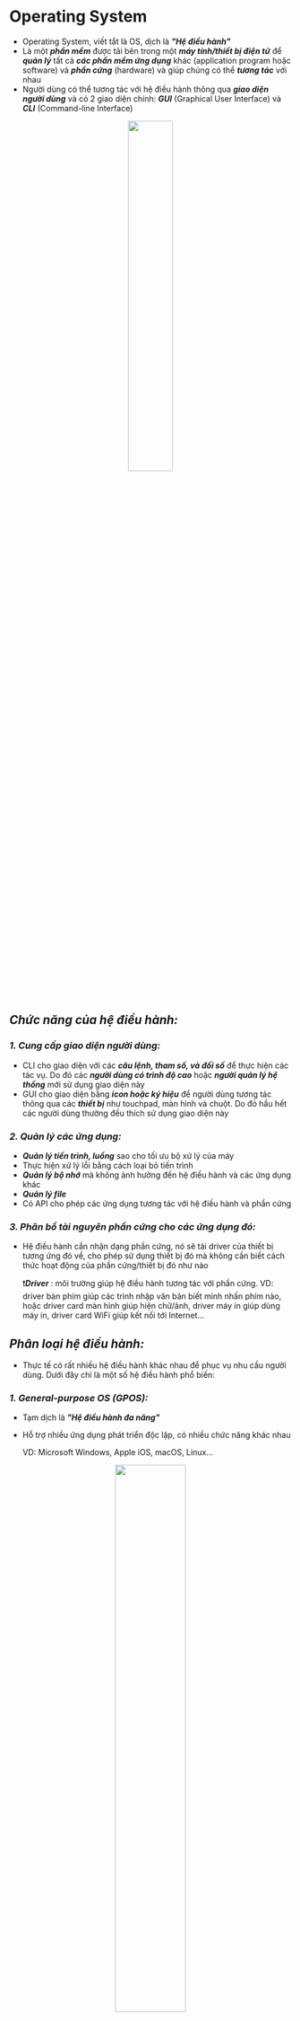# **Operating System**
- Operating System, viết tắt là OS, dịch là ***"Hệ điều hành"***
- Là một ***phần mềm*** được tải bên trong một ***máy tính/thiết bị điện tử*** để ***quản lý*** tất cả ***các phần mềm ứng dụng*** khác (application program hoặc software) và ***phần cứng*** (hardware) và giúp chúng có thể ***tương tác*** với nhau
- Người dùng có thể tương tác với hệ điều hành thông qua ***giao diện người dùng*** và có 2 giao diện chính: ***GUI*** (Graphical User Interface) và ***CLI*** (Command-line Interface)
<p align="center">
    <img style="width: 40%" src="./src/os.png">
</p>

<!-- ## *Tại sao lại cần hệ điều hành?* -->

## *Chức năng của hệ điều hành:*
### ***1. Cung cấp giao diện người dùng:***
- CLI cho giao diện với các ***câu lệnh, tham số, và đối số*** để thực hiện các tác vụ. Do đó các ***người dùng có trình độ cao*** hoặc ***người quản lý hệ thống*** mới sử dụng giao diện này
- GUI cho giao diện bằng ***icon hoặc ký hiệu*** để người dùng tương tác thông qua các ***thiết bị*** như touchpad, màn hình và chuột. Do đó hầu hết các người dùng thường đều thích sử dụng giao diện này

### ***2. Quản lý các ứng dụng:***
- ***Quản lý tiến trình, luồng*** sao cho tối ưu bộ xử lý của máy
- Thực hiện xử lý lỗi bằng cách loại bỏ tiến trình
- ***Quản lý bộ nhớ*** mà không ảnh hưởng đến hệ điều hành và các ứng dụng khác
- ***Quản lý file***
- Có API cho phép các ứng dụng tương tác với hệ điều hành và phần cứng 

### ***3. Phân bổ tài nguyên phần cứng cho các ứng dụng đó:***
- Hệ điều hành cần nhận dạng phần cứng, nó sẽ tải driver của thiết bị tương ứng đó về, cho phép sử dụng thiết bị đó mà không cần biết cách thức hoạt động của phần cứng/thiết bị đó như nào

    ❗***Driver*** : môi trường giúp hệ điều hành tương tác với phần cứng. VD: driver bàn phím giúp các trình nhập văn bản biết mình nhấn phím nào, hoặc driver card màn hình giúp hiện chữ/ảnh, driver máy in giúp dùng máy in, driver card WiFi giúp kết nối tới Internet...

## *Phân loại hệ điều hành:*
- Thực tế có rất nhiều hệ điều hành khác nhau để phục vụ nhu cầu người dùng. Dưới đây chỉ là một số hệ điều hành phổ biến:
### ***1. General-purpose OS (GPOS):***
- Tạm dịch là ***"Hệ điều hành đa năng"***
- Hỗ trợ nhiều ứng dụng phát triển độc lập, có nhiều chức năng khác nhau

    VD: Microsoft Windows, Apple iOS, macOS, Linux...
<p align="center">
    <img style="width: 50%" src="./src/gpos.png">
</p>

### ***2. Network OS (NOS):***
- Thường được dùng để hỗ trợ việc giao tiếp giữa các thiết bị trong mạng nội bộ (LAN)
- Hiện nay, hệ điều hành này không còn mấy nổi trội do hầu như các loại khác đều hỗ trợ việc xử lý giao tiếp giữa các thiết bị qua mạng
- Tuy nhiên NOS vẫn được sử dụng cho các thiết bị mạng như router, switch, firewall...

### ***3. Real-time OS (ROS):***
- Thường được sử dụng khi có ***yêu cầu nghiêm ngặt về thời gian thực*** và phải có phản ứng gần như ***ngay lập tức và chính xác***

    VD: Các hệ thống quản lý nhiên liệu, robots, hệ thống giao thông, tên lửa...

# **Virtual Machine**
- Virtual Machine, viết tắt là VM, dịch là ***"máy ảo"***
- VM thường được gọi là ***guest***, còn máy chứa nó có OS xác định từ trước thì được gọi là ***host***
- Cũng giống như các máy tính vật lý khác (physical computer), VM là một cái ***máy tính ảo*** (virtual computer) hoặc ***máy tính phần mềm*** (software-based computer) nằm trong một cái máy tính vật lý
- VM cũng có ***CPU, bộ nhớ, disk*** để lưu file, và có thể ***kết nối mạng***

## *Cách thức hoạt động:*
- ***Virtualization*** (giả hóa?) là quá trình tạo ra một phiên bản giả của một cái gì đó, như là OS, server, thiết bị lưu trữ hoặc tài nguyên mạng...
- Virtualization trong VM sử dụng ***phần mềm giả lập phần cứng*** để tạo một ra một môi trường ảo
<!-- ...máy tính dựa trên phần mềm khi CPU, bộ nhớ của nó được ***"mượn"*** từ host hoặc từ một remote server, như server trên cloud. Virtualization yêu cầu phải có ***hypervisor*** -->
- VM là một file, thường được gọi là một image
- Nó cũng có hệ điều hành, có môi trường hoạt động riêng biệt so với host, tức việc nó chạy sẽ không ảnh hưởng gì tới host cả 

## *Ứng dụng:*
- Xây và deploy ứng dụng lên cloud
- Test các phiên bản OS
- Chạy các ứng dụng mà OS của máy chủ không tương thích

## *Lợi ích của VM:*
- ***Tiết kiệm*** : thay vì mua nhiều máy tính, ta mua hẳn con xịn và tải nhiều VM
- ***Linh hoạt, nhanh chóng*** : việc chạy VM (spin up a VM) nhanh và dễ hơn nhiều khi so với việc tạo hẳn một môi trường mới
- ***Khả năng mở rộng (Scalability)***: test ứng dụng trên được nhiều VM, tăng khả năng thích ứng và hiệu năng của ứng dụng
- ***Bảo mật*** : chạy các ứng dụng ***không rõ nguồn gốc*** hay ***tính bảo mật*** của nó mà không ảnh hưởng đến host

# **Hypervisor**
- Hypervisor, còn được gọi là Virtual Machine Monitor (VMM), dịch là ***"Phần mềm giám sát máy ảo"***
- Là phần mềm giúp ***quản lý máy ảo***, cho phép máy host có thể có nhiều guest VM bằng cách phân bổ (abstract/isolate/distribute) tài nguyên của host

<!-- ## *Tại sao lại cần đến Hypervisor?* -->
<!-- - Hypervisor giúp tối ưu hóa tài nguyên của host, tạo sự linh hoạt giữa các guest vì nó có thể được di chuyển -->

## *Phân loại:*
<p align="center">
    <img style="width: 50%" src="./src/hypervisor-type.jpg">
</p>

### ***1. Type 1 - Bare-metal:***
- Đóng vai trò là một ***hệ điều hành "nhẹ ký"*** và ***chạy trực tiếp trên phần cứng*** của máy host
- Do mỗi guest có OS riêng và cũng ***không phụ thuộc vào OS*** của host nên nếu một cái die thì cũng không ảnh hưởng/lan sang các cái khác
- Là loại phổ biến nhất do tính hiệu quả (efficiency) và hiệu suất cao (best-performance) nhờ việc không có hệ điều hành nào ***cạnh tranh tài nguyên*** với nó và ***tương tác trực tiếp*** với nhân (kernel)
- Thường được sử dụng bởi các ***tổ chức IT*** hay các ***doanh nghiệp điện toán*** (computing enterprise)
    
    VD:
<p align="center">
    <img style="width: 50%" src="./src/type1-hypervisor.png">
</p>

### ***2. Type 2 - Hosted:***
- Đóng vai trò là một ***phần mềm*** như các ứng dụng khác, tức nó sẽ được tải trên host
- ***Phụ thuộc vào OS*** của host, nên nếu host bị die thì các VMs trong loại này cũng die theo
- Do phụ thuộc vào OS của host nên ***sự chậm trễ*** của các guest là không thể tránh khỏi: mọi hoạt động trên hypervisor và guest đều phải ***thông qua OS của host***
- Thường được sử dụng bởi ***người dùng phổ thông*** khi hiệu suất và vấn đề bảo mật không cần quá quan tâm

    VD:
<p align="center">
    <img style="width: 50%" src="./src/type2-hypervisor.png">
</p>

### ***Vậy khi nào chọn Type 1 và Type 2?***
- Nếu làm việc cho một ***doanh nghiệp và tổ chức lớn*** và cần deploy hàng trăm guest thì Type 1 là sự lựa chọn phù hợp
- Nếu chỉ cần deploy cho ***tổ chức nhỏ*** hoặc đơn giản muốn ***test môi trường***, Type 2 sẽ hợp lý hơn do nó ít phức tạp và giá thành cũng rẻ hơn (nếu có)

|Type 1 - Bare-metal|Type 2 - Hosted|
|-|-|
|Được cài trực tiếp trên phần cứng|Được cài như một phần mềm|
|Không phụ thuộc vào OS của host|Phụ thuộc vào OS của host|
|Hiệu quả và hiệu năng cao hơn|Hiệu quả và hiệu năng thấp hơn (một tí)|
|Phù hợp cho môi trường yêu cầu tính bảo mật cao|Phù hợp để chạy test môi trường|


## *Hypervisor và Container có giống nhau không?*

|Hypervisor|Container|
|-|-|
|Cho phép ***các OS*** được chạy 1 cách ***độc lập*** trên phần cứng|Cho phép ***ứng dụng*** chạy 1 cách ***độc lập*** trên OS|
|Có thể chạy được nhiều OS thông qua ***Type 1 hoặc Type 2***|Có thể chạy trên nhiều OS thông qua ***container engine***|
|Các guest dùng ***chung tài nguyên*** phần cứng|Nhờ có container mà mọi ứng dụng đã có ***đủ những thứ nó cần*** để chạy|

# **Docker**
## *Các khái niệm làm quen:*
### ***Container là gì?***
<p align="center">
    <img style="width: 50%" src="./src/container.png">
</p>

- Container là một môi trường ***đóng gói source code, các thư viện và các dependency*** - các đoạn code bổ sung cần thiết cho đoạn code khác, để ***thực thi/chạy một ứng dụng*** trong mọi môi trường
- Là một ***tiến trình chạy độc lập***, không ảnh hưởng đến các tiến trình khác
- Là một ***thực thể của image***, hay nói cách khác là một image đang được chạy

### ***Image là gì?***
- Image, hay container image, là nơi chứa ***hệ thống file*** cho container, tức nó chứa ***tất cả những gì mà container cần đóng gói*** để chạy chương trình: dependency, các cấu hình, source code, biến môi trường... Tức ***image tạo ra container***
- Image sử dụng ***chung nhân (kernel) với OS*** nên nó không cần có OS riêng
- Được cấu tạo từ nhiều ***layer*** và được ghép vào một parent image (base image), giúp cho việc sử dụng các thành phần và cấu hình trong các image con

    ❗Thực ra base image và parent image có sự khác nhau nhẹ, nhưng nhìn chung vẫn có thể dùng thay phiên nhau được, trừ những trường hợp đặc biệt:
    
    +) Base image: là một ***image rỗng***, dùng để tạo image từ đầu

    +) Parent image: là cái ***image được tạo từ trước***, có một vài chức năng cơ bản. Có rất nhiều parent image có sẵn trên Docker Hub hoặc các container repository khác

- Cách tạo ra image:
    * Sử dụng ***Dockerfile***: một file cấu hình cho biết image cần có những cái gì
    * Tạo từ một image có sẵn: sửa image cũ để có image mới

    ❗Image ***tĩnh, không thể thay đổi được*** nên việc thay đổi duy nhất nội dung của một image là tạo mới nó từ parent image

### ***Vậy nói chung image và container khác gì nhau?***
- Image tạo ra môi trường cho container chạy
- Container là một thực thể của môi trường đó, chạy trên container engine (Docker, CoreOS)
- Nhiều container có thể được chạy trên một image, và các container đó sẽ giống hệt nhau

## *Oce, vậy Docker là gì?*
<p align="center">
    <img style="width: 50%" src="./src/container-engine.png">
</p>

- Docker là một trong những ***container engine*** phổ biến nhất giúp ***hỗ trợ*** và ***đơn giản hóa*** việc phát triển ứng dụng
- Link cài tại [đây](https://docs.docker.com/get-docker/)
- Docker Desktop là ứng dụng cung cấp GUI cho Docker, vậy nên Docker Desktop KHÔNG phải là ***container engine***. Bản chất, Docker Desktop chính là một máy ảo (virtual machine) chạy trên Linux
<!-- Ủa nhưng mà máy ảo sao lại vẫn truy cập được vào hệ thống file trên host? -->
## *Cách sử dụng Docker:*
### ***Cách build image từ Dockerfile:***
- Sử dụng câu lệnh: `docker build -t <tên image> .`
    * Flag "-t" dùng để ***đặt tên*** cho image
    * Dấu chấm ở cuối là tìm vị trí Dockerfile, tức là ở ***dir hiện tại***

    ❗Các image không thể có cùng tên, vậy nên nếu ta build 2 image cùng tên, cái mới nhất sẽ ghi đè lên image cũ

### ***Cách chạy một container từ image đã có:***
- Sử dụng câu lệnh: `docker run -dp <port1>:<port2> <tên image>`
    * Flag "-d" dùng để chạy container trong chế độ gọi là ***"detached" - chạy ngầm***. Nếu bỏ flag này nó sẽ ***chạy trực tiếp trên terminal***
    * Flag "-p" tạo sự ***ánh xạ*** giữa ***port của host*** (cổng của lap mình/server) là port1 với ***port của container*** là port2. Nếu port của host đang được sử dụng, câu lệnh fail và trả về lỗi
    *  Ngoài ra câu lệnh còn ***trả về container ID***

    ❗Có thể truy cập vào container thông qua localhost

### ***Liệt kê các image/các container:***
- Liệt kê image: `docker images`

- Liệt kê container ***đang chạy***: `docker ps`

- Liệt kê tất cả container: `docker ps -a`

### ***Dừng/Xóa container:***
- Muốn xóa container, nó phải được dừng trước
- Dừng container: `docker stop <container ID>`
- Chạy container: `docker start <container ID>`
- Xóa container: `docker rm <container ID>`
- Buộc xóa container (dù nó đang chạy): `docker rm -f <container ID>`
    
    ❗ Muốn xóa image, các container chạy bởi nó phải được dừng trước
- Xóa image: `docker rmi <image ID>`

### ***Up image lên Docker Hub:***
- Tạo repo trong tài khoản
- Đăng nhập vào tài khoản thông qua terminal: `docker login -u <tên tài khoản>`
- Muốn logout thì: `docker logout`
- Để đổi tên tag của image: `docker tag <tên image cũ> <tên image mới>`
- Để up lên repo: `docker push <tên account>/<tên repo>:tagname`

### ***Làm việc với Volume:***
- Tạo volume: `docker volume create <tên volume>`

## *Vậy thì khi nào thì dùng Docker?*
### ***Khi dev team thay đổi thành viên liên tục***
- Nếu dever mới vào dự án, họ phải bắt đầu từ đầu môi trường dev của dự án trên local, như local server, DB...
- Tùy thuộc vào độ phức tạp của dự án mà việc set up mất hàng giờ đến hàng ngày
- Docker giúp tự động hóa việc setup này qua một câu lệnh với ít thời gian hơn rất nhiều

### ***Khi ứng dụng cần được chạy trên nhiều môi trường khác nhau***
- Riêng việc chạy trên local và server đã có thể có sự khác nhau trong ứng dụng rồi, chưa kể đến về tay của người dùng
- Docker cho phép ứng dụng chạy trong container, không phụ thuộc gì vào môi trường chứa nó

### ***Khi ứng dụng ngày càng phát triển và càng có nhiều các thành phần hơn***
- Dever add thêm thư viện, thêm tính năng, và các dependency mới vào ứng dụng mỗi ngày. Càng phức tạp thì càng khó để quản lý được các thành phần
- Nếu không có Docker, mọi sự thay đổi của app phải được thông báo cho các dever còn lại và thực hiện lưu lại sự thay đổi đó. Nếu không thì version cũ sẽ không thể hoạt động được và các dever kia cũng không hiểu tại sao
- Nhờ Docker, các thành phần mà ứng dụng cần đều nằm trong file cấu hình như Dockerfile hoặc docker-compose.yml và nếu có bất kỳ sự thay đổi nào trong sự cấu hình này, nó sẽ tự động add cho các dever khác

## *Thế thì khi nào không nên dùng Docker?*
### ***Ứng dụng là desktop app***
- Docker làm việc tốt nhất đối với các web app chạy trên server hoặc phần mềm phụ thuộc vào màn console
- Tuy nhiên nếu ứng dụng là desktop app với GUI cao, Docker không nên là một sự lựa chọn. Tức là về cơ bản thì có thể, nhưng nó không phải là môi trường phù hợp để chạy GUI app và đôi khi có thể khá khó khăn

### ***Team chỉ có 1 dever***
- Do Docker giúp tạo sự đồng bộ giữa các dever, nên nếu chỉ có 1 dev thì không cần điều đó

# **Web server**
- Web server là một server phục vụ các ứng dụng web
- Web server có thể là ***phần cứng*** hoặc ***phần mềm***, hoặc ***cả hai***:
    * *Trên phương diện phần cứng*: web server là một ***máy tính*** chứa ***chương trình*** và các ***file thành phần*** như HTML, CSS, JS, ảnh... Web server được ***kết nối với mạng***
    * *Trên phương diện phần mềm*: nó chứa các ***thành phần*** liên quan đến việc người dùng có thể ***truy cập được vào các files mà nó host***. Tối thiểu nhất, nó phải là một ***HTTP server*** - phần mềm hiểu được ***URL*** và ***HTTP***. HTTP server có thể được truy cập thông qua ***tên miền*** của website
- Trong trường hợp đơn giản nhất, trình duyệt (client) cần file gì ở trên server, nó ***gửi request*** đến file đó thông qua ***giao thức HTTP***. Khi tiếp nhận được request, HTTP server tìm nội dung tương ứng và cũng ***trả về response*** thông qua HTTP. Nếu không tìm được, nó trả về lỗi ***404 - Not Found***
<p align="center">
    <img style="width: 50%" src="./src/webserver1.png">
</p>

- Muốn deploy website lên mạng, cần phải có web ***server tĩnh*** (static) hoặc ***động*** (dynamic):
    * *Web server tĩnh*: gồm một máy tính chứa HTTP server. Nó gọi là "tĩnh" do ***server gửi đi y nguyên các file được yêu cầu*** tới trình duyệt
    * *Web server động*: gồm ***web server tĩnh*** và vài phần mềm khác, thông thường là ***application server và DB***. Nó gọi là "động" vì application server cập nhật lại các file trước khi gửi nó cho trình duyệt

        VD: để tạo ra trang web, application server cần lấy nội dung từ DB để điền vào một cái gọi là "HTML template". Có những website chứa hàng nghìn trang web, nên những trang này thường có vài HTML templates và một DB khủng chứa nội dung, thay vì có hàng nghìn file HTML tĩnh

## *Đi sâu thêm một tí nào*
### ***First of all, Shared hosting, VPS hosting, Dedicated hosting là gì?***
### **1. Shared hosting:**
<p align="center">
    <img style="width: 50%" src="./src/shared-h.png">
</p>

- Là một ***dịch vụ web hosting*** cho phép nhiều website được host trên cùng một máy chủ vật lý, và tài nguyên trên server đó sẽ được chia sẻ giữa các web
<!-- - Tưởng tượng: giống như sở hữu chung bể bơi, phòng tập gym, siêu thị trong chung cu -->
- Các website sẽ có cùng một địa chỉ IP của máy chủ vật lý
- Đối tượng: blog cá nhân, doanh nghiệp nhỏ

|Pros|Cons|
|-|-|
|Dễ dàng quản lý dịch vụ, có thể host nhiều website|Tài nguyên có giới hạn, hiệu suất thấp, băng thông chậm do phải chia sẻ chung với các website khác|
|Chi phí rẻ do phí duy trì được phân bổ cho các người dùng|Bảo mật không cao do dùng chung IP|
|Không cần kiến thức nâng cao để vận hành server|Có ít quyền quản lý, truy cập vào server|

### **2. VPS hosting:**
- VPS, hay Virtual Private Server, là một máy chủ ảo, tức nó là một máy ảo.  VPS hosting là ***dịch vụ web hosting*** cung cấp VPS trên một máy chủ vậy lý
- Do được host trên máy ảo nên các máy ảo khác trên cùng máy chủ vật lý không ảnh hưởng gì đến nhau được chia tài nguyên riêng

|Pros|Cons|
|-|-|
|Băng thông không bị ảnh hưởng bởi các máy ảo khác|Chi phí nhỉnh hơn Shared hosting|
|Được toàn quyền kiểm soát máy ảo|Yêu cầu kiến thức chuyên sâu hơn|

### **3. Dedicated hosting:** 
- Dedicated dịch là "dành riêng", dedicated hosting tạm dịch là "việc lưu trữ riêng biệt" là dịch vụ cung cấp dedicated server (máy chủ riêng biệt) chạy trên nền tảng một hoặc nhiều máy chủ vật lý
- Các dedicated server được đặt tại trung tâm dữ liệu (data center) và được đảm bảo các máy chủ hoạt động liên tục và bảo mật cao
- Như tên gọi của nó, người dùng có toàn quyền sử dụng lượng tài nguyên lớn với hiệu năng cao, và bạn chỉ việc sử dụng còn duy trì các server này đã được bên thứ ba lo

<!-- ### ***Việc lưu trữ (host) các files:***
- Web server đương nhiên là phải lưu trữ files như HTML, CSS, JS và nhiều file khác. Dĩ nhiên là vẫn có thể host đống file đó trên máy tính của mình, nhưng sẽ thuận tiện hơn rất nhiều nếu sử dụng các dịch vụ web hosting
- Do hầu như các web hosting nào cũng cung cấp các dịch vụ như tính có sẵn (availability - server luôn chạy), hầu như cố định IP, và phí duy trì bảo trì cũng do bên cung cấp phụ trách, việc tìm nơi cung cấp web hosting đúng là sự khởi đầu cho việc xây dựng website
- Sau khi đã chọn được dịch vụ web hosting phù hợp, việc của mình chỉ là upload file lên web server mà nó cung cấp thôi

### ***Giao tiếp với client qua HTTP:***


### ***Content tĩnh và động là sao?*** -->

- Một số web server phổ biến: Apache, Nginx, Internet Information Services (IIS), Apache Tomcat...
<p align="center">
    <img style="width: 50%" src="./src/webserver.png">
</p>

# **Proxy**
- Proxy server, hoặc proxy, là một cái máy tính hoặc một phần mềm hệ thống đóng vai trò như ***vật trung gian*** giữa ***thiết bị đầu cuối*** (máy tính, người dùng, client) và ***server***
<p align="center">
    <img style="width: 50%" src="./src/proxy.png">
</p>

- Proxy làm việc ở ***tầng 7 (Application layer)***
- Về cơ bản, nó cũng là một máy tính trên Internet nên nó có ***địa chỉ IP riêng***
- Như vậy có thể hiểu rằng, proxy người dùng truy cập vào các website với địa chỉ IP khác. Tuy nhiên, proxy ***không cung cấp mã hóa*** (javatpoint bảo thế)
- Người dùng thường hầu như không thấy được proxy, nhưng trình duyệt có những ***cài đặt cấu hình*** để kết nối với proxy nào đó

## *Ứng dụng:*
- Hạn chế sự kết nối trực tiếp giữa client và server, giúp tăng tính ẩn danh
<!-- - Tính ẩn danh cho client: -->
- Tăng tốc độ truy cập tài nguyên cho client bằng cách lưu vào trong bộ nhớ đệm (cache) của nó, đồng thời đỡ băng thông cho server
- Truy cập vào các website bị chặn
- Chặn truy cập vào các website không mong muốn
- Quản lý log

## *Cách thức hoạt động:*
- Khi proxy server ***nhận request*** tới một tài nguyên nào đó, nó sẽ tìm tài nguyên đó trong ***bộ nhớ đệm*** của nó (local cache). Nếu nó ***tìm ra*** thì nó ***trả về cho client luôn***. Còn ***không tìm ra*** thì nó ***gửi lên server, nhận response, lưu vào cache*** rồi mới trả về cho client
<p align="center">
    <img style="width: 50%" src="./src/proxy1.png">
</p>


## *Phân loại proxy:*
### ***1. Forward proxy:***
<p align="center">
    <img style="width: 50%" src="./src/forward.png">
</p>

- Dùng để ***đại diện client*** gửi request client tới server
- Người dùng có thể truy cập vào forward proxy bằng cách truy cập trực tiếp vào địa chỉ thông qua URL hoặc cấu hình proxy trong trình duyệt
- Forward proxy giúp ***vượt qua tường lửa***, tăng sự riêng tư và bảo mật của người dùng nhưng cũng thông qua đây mà có thể trao đổi, tải những tài nguyên phi pháp

### ***2. Reverse proxy:***
<p align="center">
    <img style="width: 50%" src="./src/reverse.png">
</p>

- Dùng để ***đại diện server*** xử lý request tới các tài nguyên, hoạt động như server được request tới
- Giúp tăng khả năng ẩn danh cho server
- Giúp Load Balancing (mục sau)

### ***3. Transparent proxy:***
- Không thay đổi gì request hay response, tức gửi y nguyên request và response
- Lợi ích chính là khả năng cache lại response

### ***4. Anonymous proxy:***
- Ẩn danh người dùng bằng cách ẩn địa chỉ IP

### ***5. Highly anonymous proxy:***
- Không include proxy type và địa chỉ IP của client vào request header nên người dùng không thể bị lần ngược lại được
### ***Và nhiều nhiều loại proxy khác lười kể đến, tham khảo tại [đây](https://www.geeksforgeeks.org/what-is-proxy-server/)***
## *Sự khác nhau giữa Proxy và VPN:*

|Tiêu chí|Proxy|VPN|
|-|-|-|
|**Mã hóa**|Không|Có|
|**Tốc độ**|Nhanh hơn|Chậm hơn|
|**Bộ nhớ đệm**|Có|Không|
|***Tính ẩn danh***|Tuy giấu được IP của người dùng nhưng proxy server có được IP của người dùng và các hoạt động cũng được lưu trong log|IP của người dùng được ẩn hoàn toàn|
|***Làm việc ở***|Tầng ứng dụng|Tầng hệ điều hành|

# **Load Balancer**
- Load Balancing tạm dịch là ***"cân bằng tải"*** là việt ***phân phối*** lượng giao thông mạng ***hiểu quả*** giữa các server
- Những website với lượng giao thông lớn (lượng request lớn và cần có response nhiều) phục vụ hàng triệu người dùng một cách nhanh chóng và tốt nhất. Để đảm bảo phục vụ lượng giao thông lớn, có một cách ***hiệu quả và cũng đáng với tiền bỏ ra*** (cost-effective) là ***thêm nhiều server*** hơn
<p align="center">
    <img style="width: 50%" src="./src/lb.png">
</p>

- Nhưng có một cách khác là sử dụng ***Load Balancer*** - một thứ đóng vai trò như "cảnh sát giao thông mạng" ở giữa client và server, ***chỉ đường*** cho request đến các server để thực hiện request đó sao cho đạt được ***tốc độ nhanh nhất*** và ***tối ưu được công suất***, đảm bảo không có server nào bị quá tải. Nếu một server sập thì load balancer sẽ điều hướng giao thông sang các server còn lại
- Như vậy Load Balancer có những chức năng sau:
    * Phân bổ lượng request một cách hiểu quả giữa các server
    * Đảm bảo tính có sẵn và chất lượng tốt bằng cách gửi request tới các server đang online
    * Tạo sự linh hoạt trong việc thêm hoặc giảm lượng server
- Load Balancer vốn là một phần cứng nằm ở trung tâm dữ liệu. Nhưng ngày nay nó đã được cải tiến và trở thành Application Delivery Controller (ADC), nhiều chức năng hơn như bảo mật (Security), nhanh chóng hơn (Accelaration), và có tính xác thực (Authentication), và đặc biệt được gói gọn trong một phần mềm

## *Layer 4 Load Balancing:*
<p align="center">
    <img style="width: 50%" src="./src/lb-l4.png">
</p>

- Là Load Balancing tại tầng 4 trong mô hình OSI. Nó sử dụng dữ liệu ở tầng 4 - tầng mạng để quyết định phân bổ request tới các server
- Các Load Balancer ở tầng này lấy quyết định dựa trên địa chỉ IP của máy nguồn và máy đích (cả port) ở trong header của gói tin (packet header) mà không quan tâm gì đến nội dung gói tin
- Do gói tin được truyền tới Load Balancer nên địa chỉ IP của nó sẽ là địa chỉ IP đích của gói tin trong server. Nhận request xong thì nó thực hiện NAT (Network Address Translation) để đổi địa chỉ IP đích từ của nó sang server mà nó chọn. Tương tự, khi nhận response từ server, nó cũng đổi địa chỉ IP nguồn từ server sang thành của nó
- Thường được cung cấp bởi bên bán và chứa phần mềm độc quyền bởi bên bán đó, và việc thực hiện NAT thường là do chip chứ không phải phần mềm

## *Layer 7 Load Balancing:*
- Là Load Balancing tại tầng 7 trong mô hình OSI
- Các Load Balancer dựa trên nội dung của mỗi gói tin, tức giao thức truyền tin như HTTP, URL và cookie, để chọn ra server phù hợp nhất. Do đó L7LB chuyên sâu hơn về mặt tính toán và xử lý so với L4LB, nên sẽ thường hiệu quả hơn

## *Một số thuật toán trong Load Balancing:*
- Thuật toán trong Load Balancing quyết định server nào nhận request nào 
    
    #### 1. ***Round-robin*** : các server đều được nhận request theo một thứ tự nhất định
    #### 2. ***Least connection*** : server nào có ít giao thông tới server đó
    #### 3. ***IP Hash*** : IP của client được dùng để quyết định server nào nhận request
    #### Và nhìu thuật toán khác 

# **WAF**

❗Tường lửa (Firewall): là một thuật ngữ rộng cho firmware dùng để bảo vệ mạng máy tính bằng cách ***lọc các gói tin tới***. Có nhiều loại firewall được phân ra dựa trên cách thức và thứ nó bảo vệ

<p align="center">
    <img style="width: 50%" src="./src/awf.png">
</p>

- WAF, viết tắt của Web Application Firewall, là ứng dụng/thiết bị thuộc một loại của firewall giúp bảo vệ ***web app*** bằng cách ***lọc và quản lý truy cập thông qua xử lý HTTP(S)***

    ❗Như tên gọi của nó, nó chỉ tập trung ngăn chặn các cuộc tấn công qua mạng tới các web app

- WAF đóng vai trò hư  ***reverse proxy***
- Cụ thể, nó là lớp bảo vệ ở ***tầng 7*** trong mô hình OSI
- Có thể giúp ngăn chặn ***CSF, XSS, File Inclusion, SQLi***...
- Để tối đa hóa bảo mật, WAF thường được sử dụng với các biện pháp khác như hệ thống pháp hiện đột nhập (In trusion detection system IDS), hệ thống phòng tránh đột nhập (Intrusion prevention system IPS), tường lửa truyền thống...

## *Cách thức hoạt động:*
- WAF phân tích HTTP request gửi tới server, áp dụng cách quy định cho trước để xem cái nào là được phép, cái nào bị chặn
- Hầu hết WAF sẽ phân tích GET và POST request
- Các hướng tiếp cận chính của WAF:
    - *Blocklist (Blacklist) WAF* : là WAF ***chặn*** các đối tượng nằm trong danh sách có sẵn, ***ngăn không cho truy cập*** vào hệ thống. Tuy chiếm ít tài nguyên hơn nhưng nó cũng có thể chặn các request thường
    - *Allowlist (Whitelist) WAF* : là WAF chỉ ***cho phép*** các đối tượng nằm trong danh sách có sẵn ***được truy cập*** vào hệ thống. Tuy chặn được nhiều request xấu, nhưng yêu cầu nhiều tài nguyên hơn để lưu trữ danh sách
- Do blocklist và allowist đều có ưu và nhược điểm riêng nên nhiều WAF ngày nay đã có sự pha trộn của cả hai

## *Phân biệt network-based, host-based, cloud-based WAF:*
- *Network-based WAF* : được xây dựng dựa trên ***phần cứng***. Được đặt tại ***trung tâm dữ liệu*** nên nó tối đa hóa được ***tốc độ***, nhưng bù lại ***đắt nhất*** và yêu cầu nơi ***lưu trữ*** và ***bảo trì*** các thiết bị vật lý của nó
- *Host-based WAF* : được tích hợp thành một ***phần mềm, do vậy giá thành hợp lý hơn*** network-based và có nhiều ***sự tùy chỉnh*** hơn. Vì là phần mềm nên hạn chế là nó ***tiêu tốn tài nguyên*** của host, việc sử dụng thì ***phức tạp***, và vẫn cần ***phí duy trì***
- *Cloud-based WAF* : là lựa chọn có giá thành ***hợp lý nhất, dễ cài đặt*** và sử dụng, được ***bảo trì*** bởi ***bên cung cấp***. Chỉ cần trả phí định kỳ là có dịch vụ sử dụng ngay và luôn. Do được bảo trì và quản lý bởi bên thứ ba nên hạn chế là vài tính năng, hoặc tùy chỉnh sẽ ***không được can thiệp***

# **CDN**
<p align="center">
    <img style="width: 50%" src="./src/cdn.png">
</p>

- CDN, viết tắt của Content Delivery Network, dịch tạm là ***"Mạng vận chuyển dữ liệu"***
- Là một ***mạng lưới các server*** liên kết với nhau, được phân bố ở nhiều nơi phục vụ cho việc ***vận chuyển nhanh nội dung/tài nguyên***
- CDN giúp vận chuyển các tài nguyên như HTML, CSS, JS, ảnh, video... để giảm tải thời gian load tài nguyên từ server gửi về

## *Cách thức hoạt động:*
- Có thể thấy, khi ta càng xa server, việc truy cập tài nguyên - gửi request và nhận về response, thời gian thực hiện ngày càng chậm do các dữ liệu phải có thời gian truyền trên đường đi của nó, chưa kể khả năng tắc nghẽn, đường truyền mạng mạnh hay yếu...
- trong hệ thống mạng lưới server, cái nào gần nhất với máy tính phát ra yêu cầu thì nó xử lý yêu cầu đó

## *Lợi ích:*
- Tăng khả năng load web
- Giảm giá băng thông: CDN giúp chia nhỏ các điểm truy cập, lượng data tới server gốc cũng được phân bố tới điểm truy cập, nên giá thành duy trì băng thông cũng được giảm
- Tăng tốc độ website
- Tăng bảo mật: tránh DDoS

# **Cloud Computing (Đặc tính, mô hình)**
## *Nhưng, Cloud là gì?*
<p align="center">
    <img style="width: 50%" src="./src/cloud.png">
</p>

- Cloud là đám mây. Nhưng ở đây, The Cloud, hoặc Cloud được hiểu như tất cả các servers mà có thể được truy cập thông qua Internet, cùng với các phần mềm và DB của nó

    ❗VD của dịch vụ Cloud Computing:
<p align="center">
    <img style="width: 50%" src="./src/cc.png">
</p>

- Cloud server được đặt ở trung tâm dữ liệu trên khắp thế giới

## *Oce vậy cloud computing là gì?*
- Dịch là ***"Điện toán đám mây"***, là việc vận chuyển các "đám mây", hay cụ thể hơn là các dịch vụ như servers, lưu trữ, DB, mạng, phần mềm... thông qua Internet. Việc sử dụng Cloud Computing giúp người dùng truy cập vào dịch vụ thông qua Cloud, và giúp cho các công ty, doanh nghiệp không cần phải quản lý các server vật lý hoặc chạy phần mềm trên chính máy tính của họ
- Người dùng có thể sử dụng dịch vụ cloud qua trình duyệt hoặc qua app kết nối với Internet, bất kể thiết bị nào người đó sử dụng

## *Cách thức hoạt động:*
- Cloud Computing được hình thành nhờ [Virtualization](#cách-thức-hoạt-động)
- Mô hình Cloud Computing dựa trên việc sử dụng chung tài nguyên, phần mềm thông qua Internet như lưu trữ, các dịch vụ mạng..., những thứ được lưu trữ ở remote servers và được quản lý bởi bên cung cấp dịch vụ
- Do với tính sẵn có ngay và luôn, người dùng chỉ cần trả tiền (thậm chí là không cần) và có thể sử dụng được ngay dịch vụ

## *Các mô hình dịch vụ chính:*
- Các mô hình dịch vụ định nghĩa các dịch vụ có thể cung cấp thông qua Cloud
<p align="center">
    <img style="width: 50%" src="./src/cloudmodel.png">
</p>

### ***SaaS (Software-as-a-Service):***
- Thay vì phải tải ứng dụng về máy, SaaS app được hosted ở trên cloud server, và người dùng truy cập chúng thông qua Internet. SaaS giống như thuê nhà: chủ nhà thì duy trì nhà, còn người ở thì ở như nhà của mình (nhưng vô duyên là được)

### ***PaaS (Platform-as-a-Service):***
- Các công ty, doanh nghiệp không cần mua các hosted app mà họ chỉ cần bỏ tiền ra cho những nền tảng (platform) cần thiết để build app lên. Các bên cung cấp theo mô hình PaaS đều có những nền tảng như dev tool, cơ sở hạ tầng, hệ điều hành...

### ***Iaas (Infrastructure-as-a-Service):***

### ***FaaS (Function-as-a-Service):***
- Có tên gọi khác là ***serverless computing***. Nó chia chỏ app thành các thành phần nhỏ hơn, chỉ cần dùng thì gọi nó

## *Các cách triển khai CLoud (Cloud Deployment):*
- Các cách triển khai cloud liên quan đến việc các cloud server đặt ở đâu và người quản lý chúng là ai

    #### ***1. Private cloud:*** dành riêng cho một tổ chức/cá nhân
    #### ***2. Public cloud:*** được sử dụng bởi nhiều tổ chức/cá nhân
    #### ***3. Hybrid cloud:*** kết hợp của private cloud và public cloud
    #### ***4. Multi-cloud:*** kết hợp của nhiều public cloud, tức tổ chức sẽ thuê nhiều server và dịch vụ từ nhiều bên cung cấp

## *Mô hình Cloud khác gì với mô hình Client-Server?*
- Cloud server không chỉ gửi phản hồi lại cho client như mô hình Client-Server, nó còn có thể chạy ứng dụng trên đó và lưu trữ dữ liệu hộ khách hàng

# Tài liệu tham khảo:
- OS:
    * [Techtarget](https://www.techtarget.com/whatis/definition/operating-system-OS) (checked)
    * [Geeksforgeeks](https://www.geeksforgeeks.org/what-is-an-operating-system/) (checked)
- VM:
    * [VMware](https://www.vmware.com/topics/glossary/content/virtual-machine.html)
    * [Azure](https://azure.microsoft.com/en-ca/resources/cloud-computing-dictionary/what-is-a-virtual-machine/) (checked)
    * [IBM](https://www.ibm.com/topics/virtual-machines)
- Hypervisor:
    * [VMware](https://www.vmware.com/topics/glossary/content/hypervisor.html) (checked)
    * Techtarget:
        * [Chung](https://www.techtarget.com/searchitoperations/definition/hypervisor) (checked)
        * [Khác nhau giữa Type 1 và Type 2](https://www.techtarget.com/searchitoperations/tip/Whats-the-difference-between-Type-1-vs-Type-2-hypervisor?) (checked)
- Docker:
    * Container và Image:
        * [Viblo](https://viblo.asia/p/phan-biet-docker-image-vs-container-bJzKmz4wZ9N)
        * [DockerDocs](https://docs.docker.com/get-started/)
        * [IBM](https://www.ibm.com/topics/containers) (container)
        * [Aquasec](https://www.aquasec.com/cloud-native-academy/container-security/container-images/) (image)
        * [Techtarget](https://www.techtarget.com/searchitoperations/definition/container-image) (image)
    * [Viblo](https://viblo.asia/p/docker-la-gi-kien-thuc-co-ban-ve-docker-maGK7qeelj2)
    * [Khi nào nên sử dụng, khi nào nên tránh](https://accesto.com/blog/when-to-use-and-when-not-to-use-docker/) (checked)
* Webserver:
    * [Topdev](https://topdev.vn/blog/web-server/)
    * [Mozilla](https://developer.mozilla.org/en-US/docs/Learn/Common_questions/What_is_a_web_server)
    * [Hubspot](https://blog.hubspot.com/website/static-vs-dynamic-website) (static và dynamic) (checked)
    * Các dịch vụ Hosting:
        * Shared:
            * [Youtube](https://www.youtube.com/results?search_query=shared+hosting) (checked)
            * [Namecheap](https://www.namecheap.com/hosting/what-is-shared-hosting-definition/?gclid=CjwKCAiA5Y6eBhAbEiwA_2ZWIVQGgFAckgwZQmlvkTL1dhqkLtAahDzxej8GjDzSeuIEYieOAr4i3RoCy1kQAvD_BwE) (checked)
        * VPS: https://www.hostinger.com/tutorials/what-is-vps-hosting#What_Is_VPS
        * Dedicated: https://hostingviet.vn/dedicated-server-la-gi
* Proxy:
    * [Techtarget](https://www.techtarget.com/whatis/definition/proxy-server)
    * [Matbao](https://wiki.matbao.net/proxy-server-la-gi-cach-ket-noi-internet-an-toan-cho-nguoi-dung/)
    * [Javatpoint](https://www.javatpoint.com/what-is-a-proxy-server-and-how-does-it-work) (checked)
    * [Viblo - phân biệt forward và reverse](https://viblo.asia/p/forward-proxy-reverse-proxy-va-khac-biet-giua-chung-ByEZkx62lQ0) (checked)
* Load Balancer:
    * [Nginx](https://www.nginx.com/resources/glossary/load-balancing/) (checked)
    * [Techtarget](https://www.techtarget.com/searchnetworking/definition/load-balancing)
    * [Viettelidc](https://viettelidc.com.vn/tin-tuc/load-balancing-la-gi-cac-loai-load-balancer-va-loi-ich-cua-load-balancer)
* WAF:
    * [Cloudflare](https://www.cloudflare.com/learning/ddos/glossary/web-application-firewall-waf/) (checked)
    * [Techtarget](https://www.techtarget.com/searchsecurity/definition/Web-application-firewall-WAF)
* CDN:
    * [Cloudflare](https://www.cloudflare.com/learning/cdn/what-is-a-cdn/)
    * [Matbao](https://wiki.matbao.net/cdn-la-gi-tong-hop-nhung-thong-tin-can-biet-ve-cdn/)
    * [Hostinger](https://www.hostinger.vn/huong-dan/cdn-la-gi)
* Cloud Computing:
    * [Azure](https://azure.microsoft.com/en-us/resources/cloud-computing-dictionary/what-is-cloud-computing/)
    * [Techtarget](https://www.techtarget.com/searchcloudcomputing/definition/cloud-computing)
    * [Cloudflare](https://www.cloudflare.com/learning/cloud/what-is-the-cloud/)